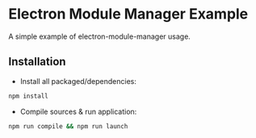 # Electron Module Manager Example

A simple example of electron-module-manager usage.

## Installation

- Install all packaged/dependencies:

```bash
npm install
```

- Compile sources & run application:

```bash
npm run compile && npm run launch
```
